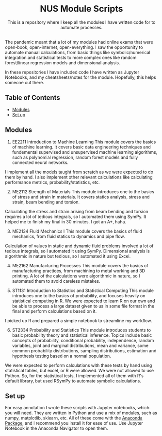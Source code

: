 <!-- PROJECT LOGO -->
<br />
<p align="center">
  <h1 align="center">NUS Module Scripts</h1>

  <p align="center">
    This is a repository where I keep all the modules I have written code for to automate processes. 
    <br />
    <br />
  </p>
</p>

The pandemic meant that a lot of my modules had online exams that were open-book, open-internet, open-everything. I saw the opportunity to automate manual calculations, from basic things like symbolic/numerical integration and statistical tests to more complex ones like random forest/linear regression models and dimensional analysis. 

In these repositories I have included code I have written as Jupyter Notebooks, and my cheatsheets/notes for the module. Hopefully, this helps someone out there.

## Table of Contents

- [Modules](#Modules-)
- [Set up](#Set-up-)

## Modules
1. EE2211 Introduction to Machine Learning
This module covers the basics of machine learning. It covers basic data engineering techniques and fundemental supervised and unsupervised machine learning algorithms, such as polynomial regression, random forest models and fully connected neural networks.

I implement all the models taught from scratch as we were expected to do them by hand. I also implement other relevant calculations like calculating performance metrics, probability/statistics, etc. 

2. ME2112 Strength of Materials
This module introduces one to the basics of stress and strain in materials. It covers statics analysis, stress and strain, beam bending and torsion. 

Calculating the stress and strain arising from beam bending and torsion requires a lot of tedious integrals, so I automated them using SymPy. It helped me to finish my final in 30 minutes. I got an A+, haha. 

3. ME2134 Fluid Mechanics I
This module covers the basics of fluid mechanics, from fluid statics to dynamics and pipe flow. 

Calculation of values in static and dynamic fluid problems involved a lot of tedious integrals, so I automated it using SymPy. Dimensional analysis is algorithmic in nature but tedious, so I automated it using Excel. 

4. ME2162 Manufacturing Processes
This module covers the basics of manufacturing practices, from machining to metal working and 3D printing. A lot of the calculations were algorithmic in nature, so I automated them to avoid careless mistakes.

5. ST1131 Introduction to Statistics and Statistical Computing 
This module introduces one to the basics of probability, and focuses heavily on statistical computing in R. We were expected to learn R on our own and be able to process a large dataset given to us in some file format in the final and perform calculations based on it. 

I picked up R and prepared a simple notebook to streamline my workflow. 

6. ST2334 Probability and Statistics
This module introduces students to basic probability theory and statistical inference. Topics include basic concepts of probability, conditional probability, independence, random variables, joint and marginal distributions, mean and variance, some common probability distributions, sampling distributions, estimation and hypothesis testing based on a normal population.

We were expected to perform calculations with these tests by hand using statistical tables, but excel, or R were allowed. We were not allowed to use Python. So, for the statistical tests, I implemented all of them with R's default library, but used RSymPy to automate symbolic calculations. 

## Set up
For easy annotation I wrote these scripts with Jupyter notebooks, which you will need. They are written in Python and use a mix of modules, such as numpy, matplotlib, sklearn, etc. All of these come with the [Anaconda Package](https://www.anaconda.com/), and I recommend you install it for ease of use. Use Jupyter Notebook in the Anaconda Navigator to open them.
